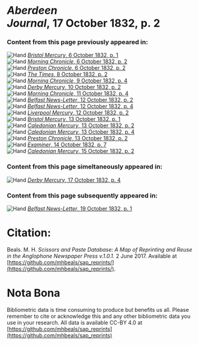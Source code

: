 # *Aberdeen Journal*, 17 October 1832, p. 2  
  
### Content from this page previously appeared in:  
![Hand](http://scissorsandpaste.net/wp-content/uploads/2017/06/smallhandpointer.png) [*Bristol Mercury*, 6 October 1832, p. 1](https://mhbeals.github.io/sap_html/Bristol-Mercury/Bristol-Mercury-6-October-1832-p-1)  
![Hand](http://scissorsandpaste.net/wp-content/uploads/2017/06/smallhandpointer.png) [*Morning Chronicle*, 6 October 1832, p. 2](https://mhbeals.github.io/sap_html/Morning-Chronicle/Morning-Chronicle-6-October-1832-p-2)  
![Hand](http://scissorsandpaste.net/wp-content/uploads/2017/06/smallhandpointer.png) [*Preston Chronicle*, 6 October 1832, p. 2](https://mhbeals.github.io/sap_html/Preston-Chronicle/Preston-Chronicle-6-October-1832-p-2)  
![Hand](http://scissorsandpaste.net/wp-content/uploads/2017/06/smallhandpointer.png) [*The Times*, 8 October 1832, p. 2](https://mhbeals.github.io/sap_html/The-Times/The-Times-8-October-1832-p-2)  
![Hand](http://scissorsandpaste.net/wp-content/uploads/2017/06/smallhandpointer.png) [*Morning Chronicle*, 9 October 1832, p. 4](https://mhbeals.github.io/sap_html/Morning-Chronicle/Morning-Chronicle-9-October-1832-p-4)  
![Hand](http://scissorsandpaste.net/wp-content/uploads/2017/06/smallhandpointer.png) [*Derby Mercury*, 10 October 1832, p. 2](https://mhbeals.github.io/sap_html/Derby-Mercury/Derby-Mercury-10-October-1832-p-2)  
![Hand](http://scissorsandpaste.net/wp-content/uploads/2017/06/smallhandpointer.png) [*Morning Chronicle*, 11 October 1832, p. 4](https://mhbeals.github.io/sap_html/Morning-Chronicle/Morning-Chronicle-11-October-1832-p-4)  
![Hand](http://scissorsandpaste.net/wp-content/uploads/2017/06/smallhandpointer.png) [*Belfast News-Letter*, 12 October 1832, p. 2](https://mhbeals.github.io/sap_html/Belfast-News-Letter/Belfast-News-Letter-12-October-1832-p-2)  
![Hand](http://scissorsandpaste.net/wp-content/uploads/2017/06/smallhandpointer.png) [*Belfast News-Letter*, 12 October 1832, p. 4](https://mhbeals.github.io/sap_html/Belfast-News-Letter/Belfast-News-Letter-12-October-1832-p-4)  
![Hand](http://scissorsandpaste.net/wp-content/uploads/2017/06/smallhandpointer.png) [*Liverpool Mercury*, 12 October 1832, p. 2](https://mhbeals.github.io/sap_html/Liverpool-Mercury/Liverpool-Mercury-12-October-1832-p-2)  
![Hand](http://scissorsandpaste.net/wp-content/uploads/2017/06/smallhandpointer.png) [*Bristol Mercury*, 13 October 1832, p. 1](https://mhbeals.github.io/sap_html/Bristol-Mercury/Bristol-Mercury-13-October-1832-p-1)  
![Hand](http://scissorsandpaste.net/wp-content/uploads/2017/06/smallhandpointer.png) [*Caledonian Mercury*, 13 October 1832, p. 2](https://mhbeals.github.io/sap_html/Caledonian-Mercury/Caledonian-Mercury-13-October-1832-p-2)  
![Hand](http://scissorsandpaste.net/wp-content/uploads/2017/06/smallhandpointer.png) [*Caledonian Mercury*, 13 October 1832, p. 4](https://mhbeals.github.io/sap_html/Caledonian-Mercury/Caledonian-Mercury-13-October-1832-p-4)  
![Hand](http://scissorsandpaste.net/wp-content/uploads/2017/06/smallhandpointer.png) [*Preston Chronicle*, 13 October 1832, p. 2](https://mhbeals.github.io/sap_html/Preston-Chronicle/Preston-Chronicle-13-October-1832-p-2)  
![Hand](http://scissorsandpaste.net/wp-content/uploads/2017/06/smallhandpointer.png) [*Examiner*, 14 October 1832, p. 7](https://mhbeals.github.io/sap_html/Examiner/Examiner-14-October-1832-p-7)  
![Hand](http://scissorsandpaste.net/wp-content/uploads/2017/06/smallhandpointer.png) [*Caledonian Mercury*, 15 October 1832, p. 2](https://mhbeals.github.io/sap_html/Caledonian-Mercury/Caledonian-Mercury-15-October-1832-p-2)  
  
### Content from this page simeltaneously appeared in:  
![Hand](http://scissorsandpaste.net/wp-content/uploads/2017/06/smallhandpointer.png) [*Derby Mercury*, 17 October 1832, p. 4](https://mhbeals.github.io/sap_html/Derby-Mercury/Derby-Mercury-17-October-1832-p-4)  
  
### Content from this page subsequently appeared in:  
![Hand](http://scissorsandpaste.net/wp-content/uploads/2017/06/smallhandpointer.png) [*Belfast News-Letter*, 19 October 1832, p. 1](https://mhbeals.github.io/sap_html/Belfast-News-Letter/Belfast-News-Letter-19-October-1832-p-1)  


# Citation: 

Beals. M. H. *Scissors and Paste Database: A Map of Reprinting and Reuse in the Anglophone Newspaper Press v.1.0.1.* 2 June 2017. Available at [https://github.com/mhbeals/sap_reprints/](https://github.com/mhbeals/sap_reprints/). 

# Nota Bona

Bibliometric data is time consuming to produce but benefits us all. Please remember to cite or acknowledge this and any other bibliometric data you use in your research. All data is available CC-BY 4.0 at [https://github.com/mhbeals/sap_reprints](https://github.com/mhbeals/sap_reprints)